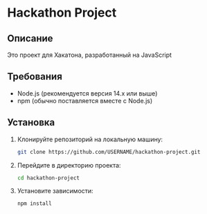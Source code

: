 # Hackathon Project

## Описание
Это проект для Хакатона, разработанный на JavaScript

## Требования
- Node.js (рекомендуется версия 14.x или выше)
- npm (обычно поставляется вместе с Node.js)

## Установка

1. Клонируйте репозиторий на локальную машину:
    ```sh
    git clone https://github.com/USERNAME/hackathon-project.git
    ```
2. Перейдите в директорию проекта:
    ```sh
    cd hackathon-project
    ```
3. Установите зависимости:
    ```sh
    npm install
    ```